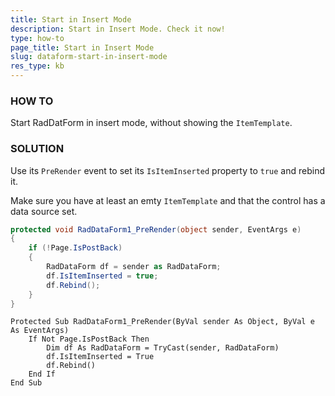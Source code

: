 ```yaml
---
title: Start in Insert Mode
description: Start in Insert Mode. Check it now!
type: how-to
page_title: Start in Insert Mode
slug: dataform-start-in-insert-mode
res_type: kb
---
```



### HOW TO

Start RadDatForm in insert mode, without showing the `ItemTemplate`.

### SOLUTION

Use its `PreRender` event to set its `IsItemInserted` property to `true` and rebind it.

Make sure you have at least an emty `ItemTemplate` and that the control has a data source set.


````C#
protected void RadDataForm1_PreRender(object sender, EventArgs e)
{
    if (!Page.IsPostBack)
    {
        RadDataForm df = sender as RadDataForm;
        df.IsItemInserted = true;
        df.Rebind();
    }
}
````
````VB
Protected Sub RadDataForm1_PreRender(ByVal sender As Object, ByVal e As EventArgs)
    If Not Page.IsPostBack Then
        Dim df As RadDataForm = TryCast(sender, RadDataForm)
        df.IsItemInserted = True
        df.Rebind()
    End If
End Sub
````



